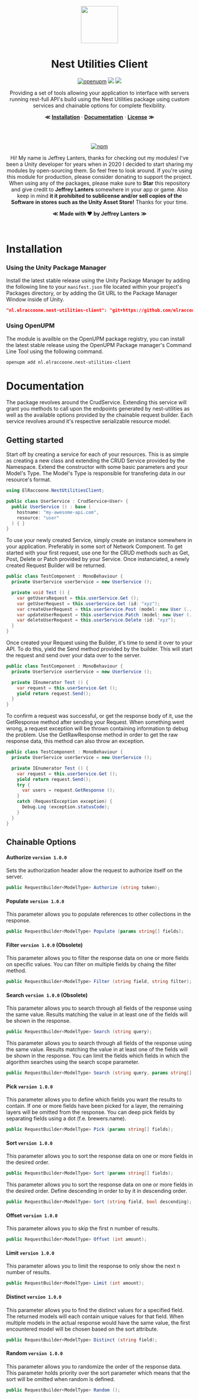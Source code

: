 <div align="center">

<img src="https://raw.githubusercontent.com/elraccoone/unity-nest-utilities-client/master/.github/WIKI/logo-transparent.png" height="100px">

</br>

# Nest Utilities Client

[![openupm](https://img.shields.io/npm/v/nl.elraccoone.nest-utilities-client?label=UPM&registry_uri=https://package.openupm.com&style=for-the-badge&color=232c37)](https://openupm.com/packages/nl.elraccoone.nest-utilities-client/)
[![](https://img.shields.io/github/stars/elraccoone/unity-nest-utilities-client.svg?style=for-the-badge)]()
[![](https://img.shields.io/badge/build-passing-brightgreen.svg?style=for-the-badge)]()

Providing a set of tools allowing your application to interface with servers running rest-full API's build using the Nest Utilities package using custom services and chainable options for complete flexibility.

**&Lt;**
[**Installation**](#installation) &middot;
[**Documentation**](#documentation) &middot;
[**License**](./LICENSE.md)
**&Gt;**

</br></br>

[![npm](https://img.shields.io/badge/sponsor_the_project-donate-E12C9A.svg?style=for-the-badge)](https://paypal.me/jeffreylanters)

Hi! My name is Jeffrey Lanters, thanks for checking out my modules! I've been a Unity developer for years when in 2020 I decided to start sharing my modules by open-sourcing them. So feel free to look around. If you're using this module for production, please consider donating to support the project. When using any of the packages, please make sure to **Star** this repository and give credit to **Jeffrey Lanters** somewhere in your app or game. Also keep in mind **it it prohibited to sublicense and/or sell copies of the Software in stores such as the Unity Asset Store!** Thanks for your time.

**&Lt;**
**Made with &hearts; by Jeffrey Lanters**
**&Gt;**

</br>

</div>

# Installation

### Using the Unity Package Manager

Install the latest stable release using the Unity Package Manager by adding the following line to your `manifest.json` file located within your project's Packages directory, or by adding the Git URL to the Package Manager Window inside of Unity.

```json
"nl.elraccoone.nest-utilities-client": "git+https://github.com/elraccoone/unity-nest-utilities-client"
```

### Using OpenUPM

The module is availble on the OpenUPM package registry, you can install the latest stable release using the OpenUPM Package manager's Command Line Tool using the following command.

```sh
openupm add nl.elraccoone.nest-utilities-client
```

# Documentation

The package revolves around the CrudService. Extending this service will grant you methods to call upon the endpoints generated by nest-utilities as well as the available options provided by the chainable request builder. Each service revolves around it's respective serializable resource model.

## Getting started

Start off by creating a service for each of your resources. This is as simple as creating a new class and extending the CRUD Service provided by the Namespace. Extend the constructor with some basic parameters and your Model's Type. The Model's Type is responsible for transfering data in our resource's format.

```csharp
using ElRaccoone.NestUtilitiesClient;

public class UserService : CrudService<User> {
  public UserService () : base (
    hostname: "my-awesome-api.com",
    resource: "user"
  ) { }
}
```

To use your newly created Service, simply create an instance somewhere in your application. Preferably in some sort of Network Component. To get started with your first request, use one for the CRUD methods such as Get, Post, Delete or Patch provided by your Service. Once instanciated, a newly created Request Builder will be returned.

```csharp
public class TestComponent : MonoBehaviour {
  private UserService userService = new UserService ();

  private void Test () {
    var getUsersRequest = this.userService.Get ();
    var getUserRequest = this.userService.Get (id: "xyz");
    var createUserRequest = this.userService.Post (model: new User (...));
    var updateUserRequest = this.userService.Patch (model: new User (...));
    var deleteUserRequest = this.userService.Delete (id: "xyz");
  }
}
```

Once created your Request using the Builder, it's time to send it over to your API. To do this, yield the Send method provided by the builder. This will start the request and send over your data over to the server.

```csharp
public class TestComponent : MonoBehaviour {
  private UserService userService = new UserService ();

  private IEnumerator Test () {
    var request = this.userService.Get ();
    yield return request.Send();
  }
}
```

To confirm a request was successful, or get the response body of it, use the GetResponse method after sending your Request. When something went wrong, a request exception will be thrown containing information tp debug the problem. Use the GetRawResponse method in order to get the raw response data, this method can also throw an exception.

```csharp
public class TestComponent : MonoBehaviour {
  private UserService userService = new UserService ();

  private IEnumerator Test () {
    var request = this.userService.Get ();
    yield return request.Send();
    try {
      var users = request.GetResponse ();
    }
    catch (RequestException exception) {
      Debug.Log (exception.statusCode);
    }
  }
}
```

## Chainable Options

#### Authorize `version 1.0.0`

Sets the authorization header allow the request to authorize itself on the server.

```csharp
public RequestBuilder<ModelType> Authorize (string token);
```

#### Populate `version 1.0.0`

This parameter allows you to populate references to other collections in the response.

```csharp
public RequestBuilder<ModelType> Populate (params string[] fields);
```

#### Filter `version 1.0.0` (Obsolete)

This parameter allows you to filter the response data on one or more fields on specific values. You can filter on multiple fields by chaing the filter method.

```csharp
public RequestBuilder<ModelType> Filter (string field, string filter);
```

#### Search `version 1.0.0` (Obsolete)

This parameter allows you to search through all fields of the response using the same value. Results matching the value in at least one of the fields will be shown in the response.

```csharp
public RequestBuilder<ModelType> Search (string query);
```

This parameter allows you to search through all fields of the response using the same value. Results matching the value in at least one of the fields will be shown in the response. You can limit the fields which fields in which the algorithm searches using the search scope parameter.

```csharp
public RequestBuilder<ModelType> Search (string query, params string[] scopes);
```

#### Pick `version 1.0.0`

This parameter allows you to define which fields you want the results to contain. If one or more fields have been picked for a layer, the remaining layers will be omitted from the response. You can deep pick fields by separating fields using a dot (f.e. brewers.name).

```csharp
public RequestBuilder<ModelType> Pick (params string[] fields);
```

#### Sort `version 1.0.0`

This parameter allows you to sort the response data on one or more fields in the desired order.

```csharp
public RequestBuilder<ModelType> Sort (params string[] fields);
```

This parameter allows you to sort the response data on one or more fields in the desired order. Define descending in order to by it in descending order.

```csharp
public RequestBuilder<ModelType> Sort (string field, bool descending);
```

#### Offset `version 1.0.0`

This parameter allows you to skip the first n number of results.

```csharp
public RequestBuilder<ModelType> Offset (int amount);
```

#### Limit `version 1.0.0`

This parameter allows you to limit the response to only show the next n number of results.

```csharp
public RequestBuilder<ModelType> Limit (int amount);
```

#### Distinct `version 1.0.0`

This parameter allows you to find the distinct values for a specified field. The returned models will each contain unique values for that field. When multiple models in the actual response would have the same value, the first encountered model will be chosen based on the sort attribute.

```csharp
public RequestBuilder<ModelType> Distinct (string field);
```

#### Random `version 1.0.0`

This parameter allows you to randomize the order of the response data. This parameter holds priority over the sort parameter which means that the sort will be omitted when random is defined.

```csharp
public RequestBuilder<ModelType> Random ();
```
